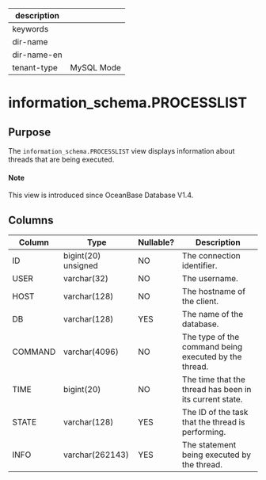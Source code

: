 | description ||
|---|---|
| keywords ||
| dir-name ||
| dir-name-en ||
| tenant-type | MySQL Mode |

# information_schema.PROCESSLIST

## Purpose

The `information_schema.PROCESSLIST` view displays information about threads that are being executed.

<main id="notice" type='explain'>
  <h4>Note</h4>
  <p>This view is introduced since OceanBase Database V1.4. </p>
</main>

## Columns

| **Column** | **Type** | **Nullable?** | **Description** |
|----------|---------------------|----------------|--------------|
| ID | bigint(20) unsigned | NO | The connection identifier. |
| USER | varchar(32) | NO | The username. |
| HOST | varchar(128) | NO | The hostname of the client. |
| DB | varchar(128) | YES | The name of the database. |
| COMMAND | varchar(4096) | NO | The type of the command being executed by the thread. |
| TIME | bigint(20) | NO | The time that the thread has been in its current state. |
| STATE | varchar(128) | YES | The ID of the task that the thread is performing. |
| INFO | varchar(262143) | YES | The statement being executed by the thread. |
